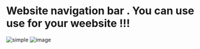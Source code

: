 # Website navigation bar . You can use use for your weebsite !!!
![simple](https://github.com/Programmershakil/Website-simple-nav-with-html-css/assets/97349892/3dd9fa66-5907-4314-a297-6d102066cb81)
![image](https://github.com/Programmershakil/Website-simple-nav-with-html-css/assets/97349892/fecd71e8-1687-4dfb-bda2-aba7e5fc0ef7)

